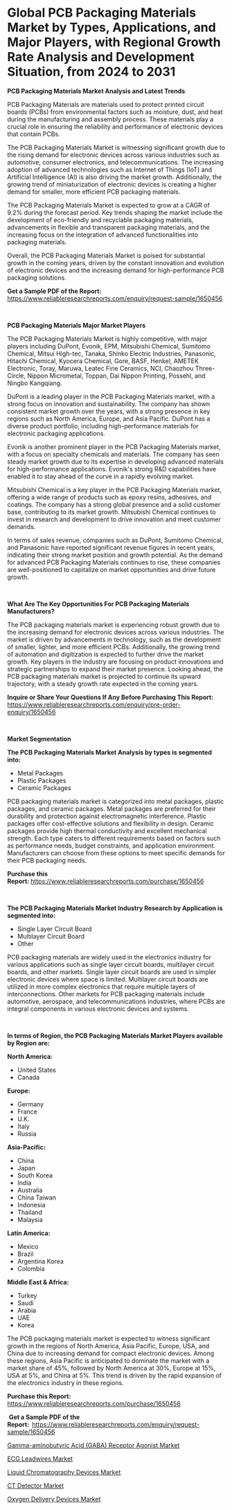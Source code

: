 <p><h1>Global PCB Packaging Materials Market by Types, Applications, and Major Players, with Regional Growth Rate Analysis and Development Situation, from 2024 to 2031</h1></p><p><strong>PCB Packaging Materials Market Analysis and Latest Trends</strong></p>
<p><p>PCB Packaging Materials are materials used to protect printed circuit boards (PCBs) from environmental factors such as moisture, dust, and heat during the manufacturing and assembly process. These materials play a crucial role in ensuring the reliability and performance of electronic devices that contain PCBs.</p><p>The PCB Packaging Materials Market is witnessing significant growth due to the rising demand for electronic devices across various industries such as automotive, consumer electronics, and telecommunications. The increasing adoption of advanced technologies such as Internet of Things (IoT) and Artificial Intelligence (AI) is also driving the market growth. Additionally, the growing trend of miniaturization of electronic devices is creating a higher demand for smaller, more efficient PCB packaging materials.</p><p>The PCB Packaging Materials Market is expected to grow at a CAGR of 9.2% during the forecast period. Key trends shaping the market include the development of eco-friendly and recyclable packaging materials, advancements in flexible and transparent packaging materials, and the increasing focus on the integration of advanced functionalities into packaging materials.</p><p>Overall, the PCB Packaging Materials Market is poised for substantial growth in the coming years, driven by the constant innovation and evolution of electronic devices and the increasing demand for high-performance PCB packaging solutions.</p></p>
<p><strong>Get a Sample PDF of the Report:&nbsp;</strong> <a href="https://www.reliableresearchreports.com/enquiry/request-sample/1650456">https://www.reliableresearchreports.com/enquiry/request-sample/1650456</a></p>
<p>&nbsp;</p>
<p><strong>PCB Packaging Materials Major Market Players</strong></p>
<p><p>The PCB Packaging Materials Market is highly competitive, with major players including DuPont, Evonik, EPM, Mitsubishi Chemical, Sumitomo Chemical, Mitsui High-tec, Tanaka, Shinko Electric Industries, Panasonic, Hitachi Chemical, Kyocera Chemical, Gore, BASF, Henkel, AMETEK Electronic, Toray, Maruwa, Leatec Fine Ceramics, NCI, Chaozhou Three-Circle, Nippon Micrometal, Toppan, Dai Nippon Printing, Possehl, and Ningbo Kangqiang.</p><p>DuPont is a leading player in the PCB Packaging Materials market, with a strong focus on innovation and sustainability. The company has shown consistent market growth over the years, with a strong presence in key regions such as North America, Europe, and Asia Pacific. DuPont has a diverse product portfolio, including high-performance materials for electronic packaging applications.</p><p>Evonik is another prominent player in the PCB Packaging Materials market, with a focus on specialty chemicals and materials. The company has seen steady market growth due to its expertise in developing advanced materials for high-performance applications. Evonik's strong R&D capabilities have enabled it to stay ahead of the curve in a rapidly evolving market.</p><p>Mitsubishi Chemical is a key player in the PCB Packaging Materials market, offering a wide range of products such as epoxy resins, adhesives, and coatings. The company has a strong global presence and a solid customer base, contributing to its market growth. Mitsubishi Chemical continues to invest in research and development to drive innovation and meet customer demands.</p><p>In terms of sales revenue, companies such as DuPont, Sumitomo Chemical, and Panasonic have reported significant revenue figures in recent years, indicating their strong market position and growth potential. As the demand for advanced PCB Packaging Materials continues to rise, these companies are well-positioned to capitalize on market opportunities and drive future growth.</p></p>
<p>&nbsp;</p>
<p><strong>What Are The Key Opportunities For PCB Packaging Materials Manufacturers?</strong></p>
<p><p>The PCB packaging materials market is experiencing robust growth due to the increasing demand for electronic devices across various industries. The market is driven by advancements in technology, such as the development of smaller, lighter, and more efficient PCBs. Additionally, the growing trend of automation and digitization is expected to further drive the market growth. Key players in the industry are focusing on product innovations and strategic partnerships to expand their market presence. Looking ahead, the PCB packaging materials market is projected to continue its upward trajectory, with a steady growth rate expected in the coming years.</p></p>
<p><strong>Inquire or Share Your Questions If Any Before Purchasing This Report:</strong> <a href="https://www.reliableresearchreports.com/enquiry/pre-order-enquiry/1650456">https://www.reliableresearchreports.com/enquiry/pre-order-enquiry/1650456</a></p>
<p>&nbsp;</p>
<p><strong>Market Segmentation</strong></p>
<p><strong>The PCB Packaging Materials Market Analysis by types is segmented into:</strong></p>
<p><ul><li>Metal Packages</li><li>Plastic Packages</li><li>Ceramic Packages</li></ul></p>
<p><p>PCB packaging materials market is categorized into metal packages, plastic packages, and ceramic packages. Metal packages are preferred for their durability and protection against electromagnetic interference. Plastic packages offer cost-effective solutions and flexibility in design. Ceramic packages provide high thermal conductivity and excellent mechanical strength. Each type caters to different requirements based on factors such as performance needs, budget constraints, and application environment. Manufacturers can choose from these options to meet specific demands for their PCB packaging needs.</p></p>
<p><strong>Purchase this Report:&nbsp;</strong><a href="https://www.reliableresearchreports.com/purchase/1650456">https://www.reliableresearchreports.com/purchase/1650456</a></p>
<p>&nbsp;</p>
<p><strong>The PCB Packaging Materials Market Industry Research by Application is segmented into:</strong></p>
<p><ul><li>Single Layer Circuit Board</li><li>Multilayer Circuit Board</li><li>Other</li></ul></p>
<p><p>PCB packaging materials are widely used in the electronics industry for various applications such as single layer circuit boards, multilayer circuit boards, and other markets. Single layer circuit boards are used in simpler electronic devices where space is limited. Multilayer circuit boards are utilized in more complex electronics that require multiple layers of interconnections. Other markets for PCB packaging materials include automotive, aerospace, and telecommunications industries, where PCBs are integral components in various electronic devices and systems.</p></p>
<p>&nbsp;</p>
<p><strong>In terms of Region, the PCB Packaging Materials Market Players available by Region are:</strong></p>
<p>
    <p> <strong> North America: </strong>
        <ul>
            <li>United States</li>
            <li>Canada</li>
        </ul>
        </p> 
    <p> <strong> Europe: </strong>
        <ul>
            <li>Germany</li>
            <li>France</li>
            <li>U.K.</li>
            <li>Italy</li>
            <li>Russia</li>
        </ul>
        </p> 
    <p> <strong> Asia-Pacific: </strong>
        <ul>
            <li>China</li>
            <li>Japan</li>
            <li>South Korea</li>
            <li>India</li>
            <li>Australia</li>
            <li>China Taiwan</li>
            <li>Indonesia</li>
            <li>Thailand</li>
            <li>Malaysia</li>
        </ul>
        </p> 
    <p> <strong> Latin America: </strong>
        <ul>
            <li>Mexico</li>
            <li>Brazil</li>
            <li>Argentina Korea</li>
            <li>Colombia</li>
        </ul>
        </p> 
    <p> <strong> Middle East & Africa: </strong>
        <ul>
            <li>Turkey</li>
            <li>Saudi</li>
            <li>Arabia</li>
            <li>UAE</li>
            <li>Korea</li>
        </ul>
    </p>
    </p>
<p><p>The PCB packaging materials market is expected to witness significant growth in the regions of North America, Asia Pacific, Europe, USA, and China due to increasing demand for compact electronic devices. Among these regions, Asia Pacific is anticipated to dominate the market with a market share of 45%, followed by North America at 30%, Europe at 15%, USA at 5%, and China at 5%. This trend is driven by the rapid expansion of the electronics industry in these regions.</p></p>
<p><strong>Purchase this Report: </strong><a href="https://www.reliableresearchreports.com/purchase/1650456">https://www.reliableresearchreports.com/purchase/1650456</a></p>
<p>&nbsp;<strong>Get a Sample PDF of the Report:&nbsp;&nbsp;</strong><a href="https://www.reliableresearchreports.com/enquiry/request-sample/1650456">https://www.reliableresearchreports.com/enquiry/request-sample/1650456</a></p>
<p><strong></strong></p>
<p><p><a href="https://github.com/josesg55/Market-Research-Report-List-1/blob/main/gamma-aminobutyric-acid-gaba-receptor-agonist-market.md">Gamma-aminobutyric Acid (GABA) Receptor Agonist Market</a></p><p><a href="https://medium.com/@elyssablick/ecg-leadwires-market-report-reveals-the-latest-trends-and-growth-opportunities-of-this-market-6f3e0db5b1cd">ECG Leadwires Market</a></p><p><a href="https://github.com/mancsybtousav/Market-Research-Report-List-1/blob/main/liquid-chromatography-devices-market.md">Liquid Chromatography Devices Market</a></p><p><a href="https://medium.com/@angelaarnold1941/ct-detector-market-the-key-to-successful-business-strategy-forecast-till-2031-8d902adb41b7">CT Detector Market</a></p><p><a href="https://medium.com/@elvirabogdani08/oxygen-delivery-devices-market-outlook-industry-overview-and-forecast-2024-to-2031-a451032df8e9">Oxygen Delivery Devices Market</a></p></p>
